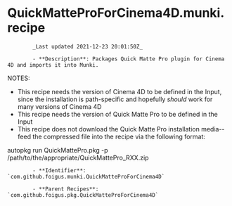 # QuickMatteProForCinema4D.munki.recipe

            _Last updated 2021-12-23 20:01:50Z_

            - **Description**: Packages Quick Matte Pro plugin for Cinema 4D and imports it into Munki.

NOTES:
- This recipe needs the version of Cinema 4D to be defined in the Input, since the installation is path-specific and hopefully _should_ work for many versions of Cinema 4D
- This recipe needs the version of Quick Matte Pro to be defined in the Input
- This recipe does not download the Quick Matte Pro installation media--feed the compressed file into the recipe via the following format:

autopkg run QuickMattePro.pkg -p /path/to/the/appropriate/QuickMattePro_RXX.zip

            - **Identifier**: `com.github.foigus.munki.QuickMatteProForCinema4D`

            - **Parent Recipes**: `com.github.foigus.pkg.QuickMatteProForCinema4D`
